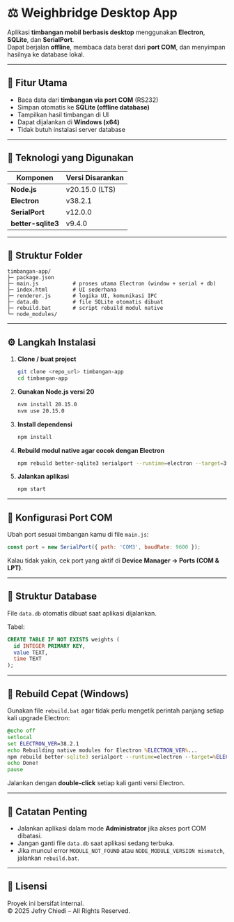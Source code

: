 # ⚖️ Weighbridge Desktop App

Aplikasi **timbangan mobil berbasis desktop** menggunakan **Electron**, **SQLite**, dan **SerialPort**.  
Dapat berjalan **offline**, membaca data berat dari **port COM**, dan menyimpan hasilnya ke database lokal.

---

## 🚀 Fitur Utama

- Baca data dari **timbangan via port COM** (RS232)
- Simpan otomatis ke **SQLite (offline database)**
- Tampilkan hasil timbangan di UI
- Dapat dijalankan di **Windows (x64)**
- Tidak butuh instalasi server database

---

## 🧩 Teknologi yang Digunakan

| Komponen        | Versi Disarankan |
|-----------------|------------------|
| **Node.js**     | v20.15.0 (LTS)   |
| **Electron**    | v38.2.1          |
| **SerialPort**  | v12.0.0          |
| **better-sqlite3** | v9.4.0        |

---

## 📁 Struktur Folder

```
timbangan-app/
├─ package.json
├─ main.js           # proses utama Electron (window + serial + db)
├─ index.html        # UI sederhana
├─ renderer.js       # logika UI, komunikasi IPC
├─ data.db           # file SQLite otomatis dibuat
├─ rebuild.bat       # script rebuild modul native
└─ node_modules/
```

---

## ⚙️ Langkah Instalasi

1. **Clone / buat project**
   ```bash
   git clone <repo_url> timbangan-app
   cd timbangan-app
   ```

2. **Gunakan Node.js versi 20**
   ```bash
   nvm install 20.15.0
   nvm use 20.15.0
   ```

3. **Install dependensi**
   ```bash
   npm install
   ```

4. **Rebuild modul native agar cocok dengan Electron**
   ```bash
   npm rebuild better-sqlite3 serialport --runtime=electron --target=38.2.1 --disturl=https://electronjs.org/headers
   ```

5. **Jalankan aplikasi**
   ```bash
   npm start
   ```

---

## 🔧 Konfigurasi Port COM

Ubah port sesuai timbangan kamu di file `main.js`:

```js
const port = new SerialPort({ path: 'COM3', baudRate: 9600 });
```

Kalau tidak yakin, cek port yang aktif di **Device Manager → Ports (COM & LPT)**.

---

## 💾 Struktur Database

File `data.db` otomatis dibuat saat aplikasi dijalankan.

Tabel:
```sql
CREATE TABLE IF NOT EXISTS weights (
  id INTEGER PRIMARY KEY,
  value TEXT,
  time TEXT
);
```

---

## 🧱 Rebuild Cepat (Windows)

Gunakan file `rebuild.bat` agar tidak perlu mengetik perintah panjang setiap kali upgrade Electron:

```bat
@echo off
setlocal
set ELECTRON_VER=38.2.1
echo Rebuilding native modules for Electron %ELECTRON_VER%...
npm rebuild better-sqlite3 serialport --runtime=electron --target=%ELECTRON_VER% --disturl=https://electronjs.org/headers
echo Done!
pause
```

Jalankan dengan **double-click** setiap kali ganti versi Electron.

---

## 🧠 Catatan Penting

- Jalankan aplikasi dalam mode **Administrator** jika akses port COM dibatasi.
- Jangan ganti file `data.db` saat aplikasi sedang terbuka.
- Jika muncul error `MODULE_NOT_FOUND` atau `NODE_MODULE_VERSION mismatch`, jalankan `rebuild.bat`.

---

## 📄 Lisensi

Proyek ini bersifat internal.  
© 2025 Jefry Chiedi – All Rights Reserved.
